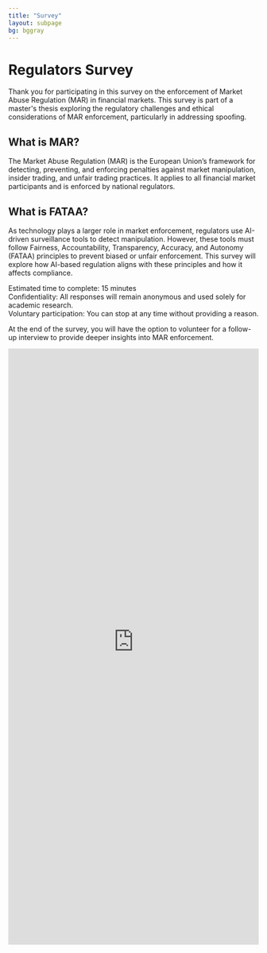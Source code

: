 ```yaml
---
title: "Survey"
layout: subpage
bg: bggray
---
```


# Regulators Survey 

Thank you for participating in this survey on the enforcement of Market Abuse Regulation (MAR) in financial markets. This survey is part of a master's thesis exploring the regulatory challenges and ethical considerations of MAR enforcement, particularly in addressing spoofing.

## What is MAR?

The Market Abuse Regulation (MAR) is the European Union’s framework for detecting, preventing, and enforcing penalties against market manipulation, insider trading, and unfair trading practices. It applies to all financial market participants and is enforced by national regulators.

## What is FATAA?

As technology plays a larger role in market enforcement, regulators use AI-driven surveillance tools to detect manipulation. However, these tools must follow Fairness, Accountability, Transparency, Accuracy, and Autonomy (FATAA) principles to prevent biased or unfair enforcement. This survey will explore how AI-based regulation aligns with these principles and how it affects compliance.

Estimated time to complete: 15 minutes<br>
Confidentiality: All responses will remain anonymous and used solely for academic research.<br>
Voluntary participation: You can stop at any time without providing a reason.

At the end of the survey, you will have the option to volunteer for a follow-up interview to provide deeper insights into MAR enforcement.

<div style="width: 100%; height: 1200px;">
    <iframe src="https://qualtricsxmwgrwx8pr8.qualtrics.com/jfe/form/SV_9mlvmsZtqti2Hm6"
        width="100%"
        height="100%"
        frameborder="0"
        marginheight="0"
        marginwidth="0">
        Loading…
    </iframe>
</div>

